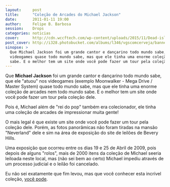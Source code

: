 ```yaml
---
layout:     post
title:      "Coleção de Arcades do Michael Jackson"
date:       2011-01-11 19:00
author:     Felipe B. Barbosa
session:    Drops
categories: noticias
cover:      http://cdn.wccftech.com/wp-content/uploads/2015/11/Dead-island-cover.png
post_cover: http://i328.photobucket.com/albums/l346/vgscomcerveja/banner3_1_zpsplzx2idj.jpg
sinopse: >
  Que Michael Jackson foi um grande cantor e dançarino todo mundo sabe, que ele "atuou" nos
  videogames quase todo mundo sabe, mas que ele tinha uma enorme coleção de arcades nem todo mundo
  sabe. E o melhor tem um site onde você pode fazer um tour pela coleção dele.
---
```

Que **Michael Jackson** foi um grande cantor e dançarino todo mundo sabe, que ele "atuou" nos
videogames (exemplo Moonwalker - Mega Drive / Master System) quase todo mundo sabe, mas que ele
tinha uma enorme coleção de arcades nem todo mundo sabe. E o melhor tem um site onde você pode
fazer um tour pela coleção dele.

Pois é, Michael além de "rei do pop" também era colecionador, ele tinha uma coleção de arcades
de impressionar muita gente!

O mais legal é que existe um site onde você pode fazer um tour pela coleção dele. Porém, as fotos
panorâmicas não foram tiradas na mansão "Neverland" dele e sim na área de exposição do site de
leilões de Bevery Hills.

Uma exposição que ocorreu entre os dias 19 e 25 de Abril de 2009, pois depois de alguns "rolos",
mais de 2000 itens da coleção de Michael seeria leiloada neste local, mas (não sei bem ao certo)
Michael impediu através de um processo judicial e o leilão foi cancelado.

Eu não sei exatamente que fim levou, mas que você conhecer esta incrível coleção, [você pode](http://www.pinsane2.com/pinorama/events/MJ_09/kr/michael_jackson_arcade_entry.html).
